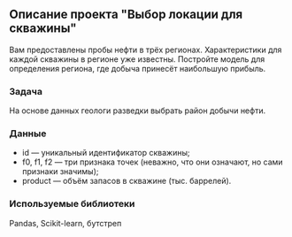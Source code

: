 ## Описание проекта "Выбор локации для скважины"
Вам предоставлены пробы нефти в трёх регионах. Характеристики для каждой скважины в регионе уже известны. Постройте модель для определения региона, где добыча принесёт наибольшую прибыль.

### Задача
На основе данных геологи разведки выбрать район добычи нефти.

### Данные
- id — уникальный идентификатор скважины;
- f0, f1, f2 — три признака точек (неважно, что они означают, но сами признаки значимы);
- product — объём запасов в скважине (тыс. баррелей).

### Используемые библиотеки
Pandas, Scikit-learn, бутстреп
